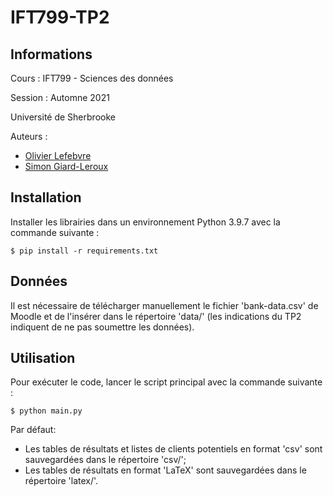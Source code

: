# IFT799-TP2

## Informations
Cours : IFT799 - Sciences des données

Session : Automne 2021

Université de Sherbrooke

Auteurs :
- [Olivier Lefebvre](https://github.com/Olivier998)
- [Simon Giard-Leroux](https://github.com/sgiardl)

## Installation

Installer les librairies dans un environnement Python 3.9.7 avec la commande suivante :
```
$ pip install -r requirements.txt
```

## Données
Il est nécessaire de télécharger manuellement le fichier 'bank-data.csv' 
de Moodle et de l'insérer dans le répertoire 'data/' (les indications
du TP2 indiquent de ne pas soumettre les données).

## Utilisation

Pour exécuter le code, lancer le script principal avec la commande suivante :
```
$ python main.py
```

Par défaut:
- Les tables de résultats et listes de clients potentiels en format 'csv' sont sauvegardées dans le répertoire 'csv/';
- Les tables de résultats en format 'LaTeX' sont sauvegardées dans le répertoire 'latex/'.